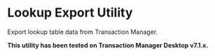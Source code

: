 # Lookup Export Utility
Export lookup table data from Transaction Manager.

**This utility has been tested on Transaction Manager Desktop v7.1.x.**